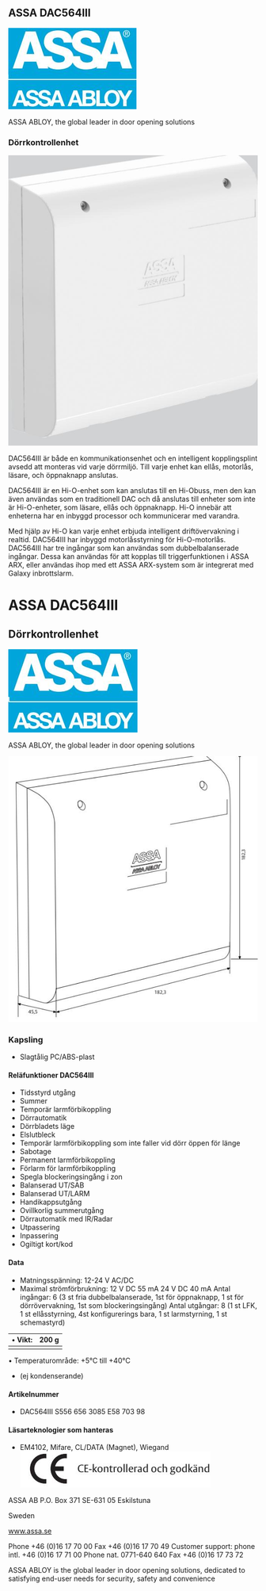 ## ASSA DAC564III

![](_page_0_Picture_1.jpeg)

ASSA ABLOY, the global leader in door opening solutions

### Dörrkontrollenhet

![](_page_0_Picture_4.jpeg)

DAC564III är både en kommunikationsenhet och en intelligent kopplingsplint avsedd att monteras vid varje dörrmiljö. Till varje enhet kan ellås, motorlås, läsare, och öppnaknapp anslutas.

DAC564III är en Hi-O-enhet som kan anslutas till en Hi-Obuss, men den kan även användas som en traditionell DAC och då anslutas till enheter som inte är Hi-O-enheter, som läsare, ellås och öppnaknapp. Hi-O innebär att enheterna har en inbyggd processor och kommunicerar med varandra.

Med hjälp av Hi-O kan varje enhet erbjuda intelligent driftövervakning i realtid. DAC564III har inbyggd motorlåsstyrning för Hi-O-motorlås. DAC564III har tre ingångar som kan användas som dubbelbalanserade ingångar. Dessa kan användas för att kopplas till triggerfunktionen i ASSA ARX, eller användas ihop med ett ASSA ARX-system som är integrerat med Galaxy inbrottslarm.

# ASSA DAC564III

## Dörrkontrollenhet

![](_page_1_Picture_2.jpeg)

ASSA ABLOY, the global leader in door opening solutions

![](_page_1_Picture_4.jpeg)

### **Kapsling**

- Slagtålig PC/ABS-plast
#### **Reläfunktioner DAC564III**

- Tidsstyrd utgång
- Summer
- Temporär larmförbikoppling
- Dörrautomatik
- Dörrbladets läge
- Elslutbleck
- Temporär larmförbikoppling som inte faller vid dörr öppen för länge
- Sabotage
- Permanent larmförbikoppling
- Förlarm för larmförbikoppling
- Spegla blockeringsingång i zon
- Balanserad UT/SAB
- Balanserad UT/LARM
- Handikappsutgång
- Ovillkorlig summerutgång
- Dörrautomatik med IR/Radar
- Utpassering
- Inpassering
- Ogiltigt kort/kod

#### **Data**

- Matningsspänning: 12-24 V AC/DC
- Maximal strömförbrukning: 12 V DC 55 mA 24 V DC 40 mA Antal ingångar: 6 (3 st fria dubbelbalanserade, 1st för öppnaknapp, 1 st för dörrövervakning, 1st som blockeringsingång) Antal utgångar: 8 (1 st LFK, 1 st ellåsstyrning, 4st konfigurerings bara, 1 st larmstyrning, 1 st schemastyrd)

| • Vikt: | 200 g |
|---------|-------|
|         |       |

• Temperaturområde: +5°C till +40°C

- (ej kondenserande)
#### **Artikelnummer**

- DAC564III S556 656 3085 E58 703 98
#### **Läsarteknologier som hanteras**

- EM4102, Mifare, CL/DATA (Magnet), Wiegand
![](_page_1_Picture_37.jpeg)

ASSA AB P.O. Box 371 SE-631 05 Eskilstuna

Sweden

www.assa.se

Phone +46 (0)16 17 70 00 Fax +46 (0)16 17 70 49 Customer support: phone intl. +46 (0)16 17 71 00 Phone nat. 0771-640 640 Fax +46 (0)16 17 73 72

ASSA ABLOY is the global leader in door opening solutions, dedicated to satisfying end-user needs for security, safety and convenience